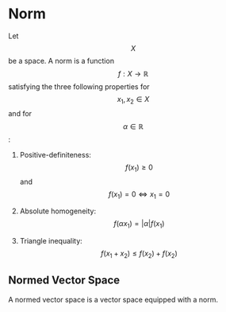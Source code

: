 # Norm

Let $$X$$ be a space. A norm is a function $$f: X \rightarrow \mathbb{R}$$ satisfying the 
three following properties for $$x_1, x_2 \in X$$ and for $$\alpha \in \mathbb{R}$$:

1. Positive-definiteness: $$f(x_1) \geq 0$$ and $$f(x_1) = 0 \Leftrightarrow x_1 = 0$$
   
2. Absolute homogeneity: $$f(\alpha x_1) = |\alpha| f(x_1)$$

3. Triangle inequality: $$f(x_1 + x_2) \leq f(x_2) + f(x_2)$$

## Normed Vector Space

A normed vector space is a vector space equipped with a norm.